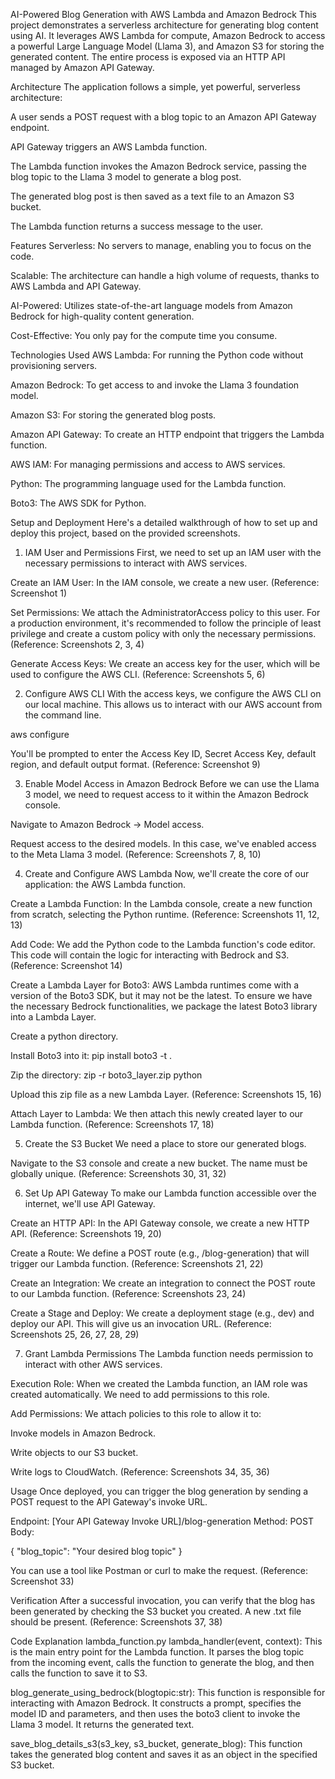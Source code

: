 AI-Powered Blog Generation with AWS Lambda and Amazon Bedrock
This project demonstrates a serverless architecture for generating blog content using AI. It leverages AWS Lambda for compute, Amazon Bedrock to access a powerful Large Language Model (Llama 3), and Amazon S3 for storing the generated content. The entire process is exposed via an HTTP API managed by Amazon API Gateway.

Architecture
The application follows a simple, yet powerful, serverless architecture:

A user sends a POST request with a blog topic to an Amazon API Gateway endpoint.

API Gateway triggers an AWS Lambda function.

The Lambda function invokes the Amazon Bedrock service, passing the blog topic to the Llama 3 model to generate a blog post.

The generated blog post is then saved as a text file to an Amazon S3 bucket.

The Lambda function returns a success message to the user.

Features
Serverless: No servers to manage, enabling you to focus on the code.

Scalable: The architecture can handle a high volume of requests, thanks to AWS Lambda and API Gateway.

AI-Powered: Utilizes state-of-the-art language models from Amazon Bedrock for high-quality content generation.

Cost-Effective: You only pay for the compute time you consume.

Technologies Used
AWS Lambda: For running the Python code without provisioning servers.

Amazon Bedrock: To get access to and invoke the Llama 3 foundation model.

Amazon S3: For storing the generated blog posts.

Amazon API Gateway: To create an HTTP endpoint that triggers the Lambda function.

AWS IAM: For managing permissions and access to AWS services.

Python: The programming language used for the Lambda function.

Boto3: The AWS SDK for Python.

Setup and Deployment
Here's a detailed walkthrough of how to set up and deploy this project, based on the provided screenshots.

1. IAM User and Permissions
First, we need to set up an IAM user with the necessary permissions to interact with AWS services.

Create an IAM User: In the IAM console, we create a new user.
(Reference: Screenshot 1)

Set Permissions: We attach the AdministratorAccess policy to this user. For a production environment, it's recommended to follow the principle of least privilege and create a custom policy with only the necessary permissions.
(Reference: Screenshots 2, 3, 4)

Generate Access Keys: We create an access key for the user, which will be used to configure the AWS CLI.
(Reference: Screenshots 5, 6)

2. Configure AWS CLI
With the access keys, we configure the AWS CLI on our local machine. This allows us to interact with our AWS account from the command line.

aws configure

You'll be prompted to enter the Access Key ID, Secret Access Key, default region, and default output format.
(Reference: Screenshot 9)

3. Enable Model Access in Amazon Bedrock
Before we can use the Llama 3 model, we need to request access to it within the Amazon Bedrock console.

Navigate to Amazon Bedrock -> Model access.

Request access to the desired models. In this case, we've enabled access to the Meta Llama 3 model.
(Reference: Screenshots 7, 8, 10)

4. Create and Configure AWS Lambda
Now, we'll create the core of our application: the AWS Lambda function.

Create a Lambda Function: In the Lambda console, create a new function from scratch, selecting the Python runtime.
(Reference: Screenshots 11, 12, 13)

Add Code: We add the Python code to the Lambda function's code editor. This code will contain the logic for interacting with Bedrock and S3.
(Reference: Screenshot 14)

Create a Lambda Layer for Boto3: AWS Lambda runtimes come with a version of the Boto3 SDK, but it may not be the latest. To ensure we have the necessary Bedrock functionalities, we package the latest Boto3 library into a Lambda Layer.

Create a python directory.

Install Boto3 into it: pip install boto3 -t .

Zip the directory: zip -r boto3_layer.zip python

Upload this zip file as a new Lambda Layer.
(Reference: Screenshots 15, 16)

Attach Layer to Lambda: We then attach this newly created layer to our Lambda function.
(Reference: Screenshots 17, 18)

5. Create the S3 Bucket
We need a place to store our generated blogs.

Navigate to the S3 console and create a new bucket. The name must be globally unique.
(Reference: Screenshots 30, 31, 32)

6. Set Up API Gateway
To make our Lambda function accessible over the internet, we'll use API Gateway.

Create an HTTP API: In the API Gateway console, we create a new HTTP API.
(Reference: Screenshots 19, 20)

Create a Route: We define a POST route (e.g., /blog-generation) that will trigger our Lambda function.
(Reference: Screenshots 21, 22)

Create an Integration: We create an integration to connect the POST route to our Lambda function.
(Reference: Screenshots 23, 24)

Create a Stage and Deploy: We create a deployment stage (e.g., dev) and deploy our API. This will give us an invocation URL.
(Reference: Screenshots 25, 26, 27, 28, 29)

7. Grant Lambda Permissions
The Lambda function needs permission to interact with other AWS services.

Execution Role: When we created the Lambda function, an IAM role was created automatically. We need to add permissions to this role.

Add Permissions: We attach policies to this role to allow it to:

Invoke models in Amazon Bedrock.

Write objects to our S3 bucket.

Write logs to CloudWatch.
(Reference: Screenshots 34, 35, 36)

Usage
Once deployed, you can trigger the blog generation by sending a POST request to the API Gateway's invoke URL.

Endpoint: [Your API Gateway Invoke URL]/blog-generation
Method: POST
Body:

{
    "blog_topic": "Your desired blog topic"
}

You can use a tool like Postman or curl to make the request.
(Reference: Screenshot 33)

Verification
After a successful invocation, you can verify that the blog has been generated by checking the S3 bucket you created. A new .txt file should be present.
(Reference: Screenshots 37, 38)

Code Explanation
lambda_function.py
lambda_handler(event, context): This is the main entry point for the Lambda function. It parses the blog topic from the incoming event, calls the function to generate the blog, and then calls the function to save it to S3.

blog_generate_using_bedrock(blogtopic:str): This function is responsible for interacting with Amazon Bedrock. It constructs a prompt, specifies the model ID and parameters, and then uses the boto3 client to invoke the Llama 3 model. It returns the generated text.

save_blog_details_s3(s3_key, s3_bucket, generate_blog): This function takes the generated blog content and saves it as an object in the specified S3 bucket.
